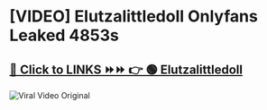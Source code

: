
 # [VIDEO] Elutzalittledoll Onlyfans Leaked 4853s

## <h2><a href="https://clipsfans.com/Elutzalittledoll&ref=git">🔗 Click to LINKS ⏩⏩ 👉 🟢 Elutzalittledoll </a></h2>

<a href="https://clipsfans.com/Elutzalittledoll&ref=git" rel="nofollow" data-target="animated-image.originalLink"><img src="https://i.ibb.co.com/xMMVF88/686577567.gif" alt="Viral Video Original" style="max-width: 100%; display: inline-block;" data-target="animated-image.originalImage"></a>

